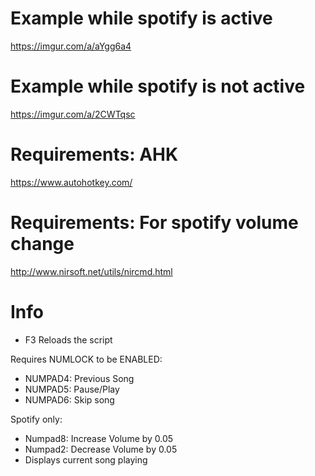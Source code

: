 # Example while spotify is active
https://imgur.com/a/aYgg6a4
# Example while spotify is not active
https://imgur.com/a/2CWTqsc

# Requirements: AHK
https://www.autohotkey.com/

# Requirements: For spotify volume change
http://www.nirsoft.net/utils/nircmd.html
# 

# Info
- F3 Reloads the script

Requires NUMLOCK to be ENABLED:
- NUMPAD4: Previous Song
- NUMPAD5: Pause/Play
- NUMPAD6: Skip song

Spotify only:
- Numpad8: Increase Volume by 0.05
- Numpad2: Decrease Volume by 0.05
- Displays current song playing
